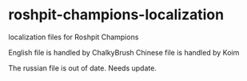 # roshpit-champions-localization
localization files for Roshpit Champions

English file is handled by ChalkyBrush
Chinese file is handled by Koim

The russian file is out of date. Needs update.